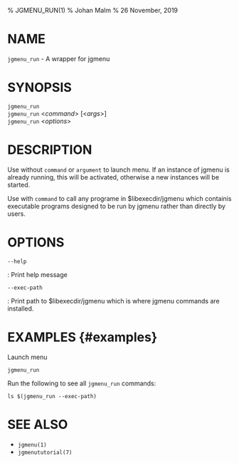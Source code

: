 % JGMENU_RUN(1)
% Johan Malm
% 26 November, 2019

# NAME

`jgmenu_run` - A wrapper for jgmenu

# SYNOPSIS

`jgmenu_run`  
`jgmenu_run` <*command*> \[<*args*>]  
`jgmenu_run` <*options*>  

# DESCRIPTION

Use without `command` or `argument` to launch menu. If an instance of jgmenu
is already running, this will be activated, otherwise a new instances will be
started.

Use with `command` to call any programe in $libexecdir/jgmenu which containis
executable programs designed to be run by jgmenu rather than directly by
users.

# OPTIONS

`--help`

:   Print help message

`--exec-path`

:   Print path to $libexecdir/jgmenu which is where jgmenu commands are
    installed.


# EXAMPLES {#examples}

Launch menu

    jgmenu_run

Run the following to see all `jgmenu_run` commands:

    ls $(jgmenu_run --exec-path)

# SEE ALSO

- `jgmenu(1)`
- `jgmenututorial(7)`
